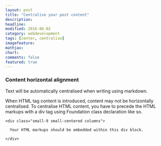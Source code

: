 ```yaml
---
layout: post
title: "Centralise your post content"
description: 
headline: 
modified: 2016-06-02
category: webdevelopment
tags: [center, centralise]
imagefeature: 
mathjax: 
chart: 
comments: false
featured: true
---
```

### Content horizontal alignment
  
Text will be automatically centralised when writing using markdown.

When HTML tag content is introduced, content may not be horizontally centralised.
To centralise HTML content, you have to precede the HTML markups with a div tag using Foundation class declaration like so.

```
<div class="small-9 small-centered columns">
   
  Your HTML markups should be embedded within this div block.
  
</div>

```
   

   
